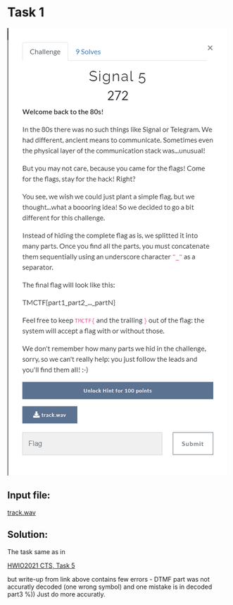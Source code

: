 # Task 1

![text](img/desc.png)

## Input file:

[track.wav](input/track.wav)

## Solution:

The task same as in  

[HWIO2021 CTS, Task 5](https://github.com/BlackVS/CTFs/blob/master/HWIO2021/CTS/task5.md)

but write-up from link above contains few errors - DTMF part was not accuratly decoded (one wrong symbol) and one mistake is in decoded part3 %)) Just do more accuratly.

